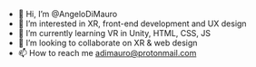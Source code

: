 - 👋 Hi, I’m @AngeloDiMauro
- 👀 I’m interested in XR, front-end development and UX design
- 🌱 I’m currently learning VR in Unity, HTML, CSS, JS
- 💞️ I’m looking to collaborate on XR & web design 
- 📫 How to reach me adimauro@protonmail.com

<!---
AngeloDiMauro/AngeloDiMauro is a ✨ special ✨ repository because its `README.md` (this file) appears on your GitHub profile.
You can click the Preview link to take a look at your changes.
--->
